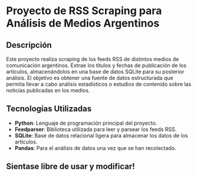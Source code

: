 # Proyecto de RSS Scraping para Análisis de Medios Argentinos

## Descripción

Este proyecto realiza scraping de los feeds RSS de distintos medios de comunicación argentinos. Extrae los títulos y fechas de publicación de los artículos, almacenándolos en una base de datos SQLite para su posterior análisis. El objetivo es obtener una fuente de datos estructurada que permita llevar a cabo análisis estadísticos o estudios de contenido sobre las noticias publicadas en los medios.

## Tecnologías Utilizadas

- **Python**: Lenguaje de programación principal del proyecto.
- **Feedparser**: Biblioteca utilizada para leer y parsear los feeds RSS.
- **SQLite**: Base de datos relacional ligera para almacenar los datos de los artículos.
- **Pandas**: Para el análisis de datos una vez que se han recolectado.

## Sientase libre de usar y modificar!

